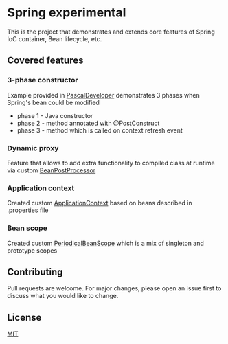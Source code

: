 # Spring experimental

This is the project that demonstrates and extends core features of Spring IoC container, Bean lifecycle, etc.

## Covered features
### 3-phase constructor

Example provided in [PascalDeveloper](src/main/java/org/example/api/PascalDeveloper.java) demonstrates 3 phases when
Spring's bean could be modified
- phase 1 - Java constructor
- phase 2 - method annotated with @PostConstruct
- phase 3 - method which is called on context refresh event

### Dynamic proxy

Feature that allows to add extra functionality to compiled class at runtime via custom [BeanPostProcessor](src/main/java/org/example/infra/ProfilingAnnotationBeanPostProcessor.java)

### Application context

Created custom [ApplicationContext](src/main/java/org/example/infra/PropertyFileApplicationContext.java) based on beans described in .properties file

### Bean scope

Created custom [PeriodicalBeanScope](src/main/java/org/example/infra/PeriodicalScopeConfigurer.java) which is a mix of singleton and prototype scopes 

## Contributing
Pull requests are welcome. For major changes, please open an issue first to discuss what you would like to change.

## License
[MIT](https://choosealicense.com/licenses/mit/)
